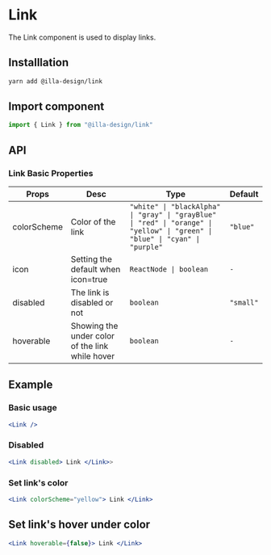 # Link 

The Link component is used to display links.

## Installlation

```bash
yarn add @illa-design/link
```

## Import component

```jsx
import { Link } from "@illa-design/link"
```

## API

### Link Basic Properties

| Props       | Desc                                            | Type                                                         | Default   |
| ----------- | ----------------------------------------------- | ------------------------------------------------------------ | --------- |
| colorScheme | Color of the link                               | `"white" \| "blackAlpha" \| "gray" \| "grayBlue" \| "red" \| "orange" \| "yellow" \| "green" \| "blue" \| "cyan" \| "purple" ` | `"blue"`  |
| icon        | Setting the default when icon=true              | `ReactNode \| boolean`                                        | `-`   |
| disabled    | The link is disabled or not                     | `boolean`                                                    | `"small"` |
| hoverable   | Showing the under color of the link while hover | `boolean`                                                    | `-`       |

## Example

### Basic usage

```jsx
<Link />
```

### Disabled

```jsx
<Link disabled> Link </Link>>
```

### Set link's color

```jsx
<Link colorScheme="yellow"> Link </Link>

```

## Set link's hover under color

```jsx
<Link hoverable={false}> Link </Link>
```
